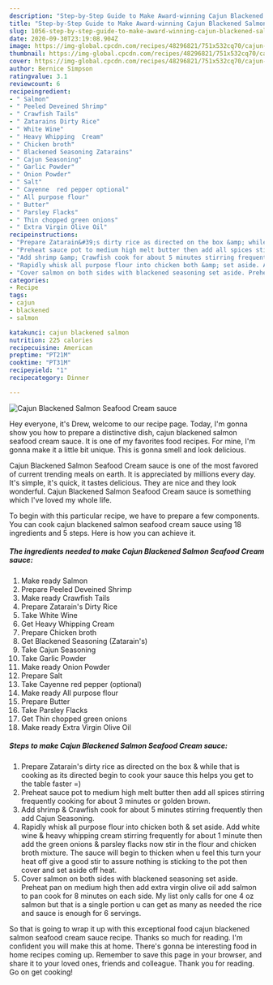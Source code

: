 ```yaml
---
description: "Step-by-Step Guide to Make Award-winning Cajun Blackened Salmon Seafood Cream sauce"
title: "Step-by-Step Guide to Make Award-winning Cajun Blackened Salmon Seafood Cream sauce"
slug: 1056-step-by-step-guide-to-make-award-winning-cajun-blackened-salmon-seafood-cream-sauce
date: 2020-09-30T23:19:08.904Z
image: https://img-global.cpcdn.com/recipes/48296821/751x532cq70/cajun-blackened-salmon-seafood-cream-sauce-recipe-main-photo.jpg
thumbnail: https://img-global.cpcdn.com/recipes/48296821/751x532cq70/cajun-blackened-salmon-seafood-cream-sauce-recipe-main-photo.jpg
cover: https://img-global.cpcdn.com/recipes/48296821/751x532cq70/cajun-blackened-salmon-seafood-cream-sauce-recipe-main-photo.jpg
author: Bernice Simpson
ratingvalue: 3.1
reviewcount: 6
recipeingredient:
- " Salmon"
- " Peeled Deveined Shrimp"
- " Crawfish Tails"
- " Zatarains Dirty Rice"
- " White Wine"
- " Heavy Whipping  Cream"
- " Chicken broth"
- " Blackened Seasoning Zatarains"
- " Cajun Seasoning"
- " Garlic Powder"
- " Onion Powder"
- " Salt"
- " Cayenne  red pepper optional"
- " All purpose flour"
- " Butter"
- " Parsley Flacks"
- " Thin chopped green onions"
- " Extra Virgin Olive Oil"
recipeinstructions:
- "Prepare Zatarain&#39;s dirty rice as directed on the box &amp; while that is cooking as its directed begin to cook your sauce this helps you get to the table faster =)"
- "Preheat sauce pot to medium high melt butter then add all spices stirring frequently cooking for about 3 minutes or golden brown."
- "Add shrimp &amp; Crawfish cook for about 5 minutes stirring frequently then add Cajun Seasoning."
- "Rapidly whisk all purpose flour into chicken both &amp; set aside. Add white wine &amp; heavy whipping cream stirring frequently for about 1 minute then add the green onions &amp; parsley flacks now stir in the flour and chicken broth mixture. The sauce will begin to thicken when u feel this turn your heat off give a good stir to assure nothing is sticking to the pot then cover and set aside off heat."
- "Cover salmon on both sides with blackened seasoning set aside. Preheat pan on medium high then add extra virgin olive oil add salmon to pan cook for 8 minutes on each side. My list only calls for one 4 oz salmon but that is a single portion u can get as many as needed the rice and sauce is enough for 6 servings."
categories:
- Recipe
tags:
- cajun
- blackened
- salmon

katakunci: cajun blackened salmon 
nutrition: 225 calories
recipecuisine: American
preptime: "PT21M"
cooktime: "PT31M"
recipeyield: "1"
recipecategory: Dinner

---
```



![Cajun Blackened Salmon Seafood Cream sauce](https://img-global.cpcdn.com/recipes/48296821/751x532cq70/cajun-blackened-salmon-seafood-cream-sauce-recipe-main-photo.jpg)

Hey everyone, it's Drew, welcome to our recipe page. Today, I'm gonna show you how to prepare a distinctive dish, cajun blackened salmon seafood cream sauce. It is one of my favorites food recipes. For mine, I'm gonna make it a little bit unique. This is gonna smell and look delicious.



Cajun Blackened Salmon Seafood Cream sauce is one of the most favored of current trending meals on earth. It is appreciated by millions every day. It's simple, it's quick, it tastes delicious. They are nice and they look wonderful. Cajun Blackened Salmon Seafood Cream sauce is something which I've loved my whole life.


To begin with this particular recipe, we have to prepare a few components. You can cook cajun blackened salmon seafood cream sauce using 18 ingredients and 5 steps. Here is how you can achieve it.

<!--inarticleads1-->

##### The ingredients needed to make Cajun Blackened Salmon Seafood Cream sauce:

1. Make ready  Salmon
1. Prepare  Peeled Deveined Shrimp
1. Make ready  Crawfish Tails
1. Prepare  Zatarain&#39;s Dirty Rice
1. Take  White Wine
1. Get  Heavy Whipping  Cream
1. Prepare  Chicken broth
1. Get  Blackened Seasoning (Zatarain&#39;s)
1. Take  Cajun Seasoning
1. Take  Garlic Powder
1. Make ready  Onion Powder
1. Prepare  Salt
1. Take  Cayenne  red pepper (optional)
1. Make ready  All purpose flour
1. Prepare  Butter
1. Take  Parsley Flacks
1. Get  Thin chopped green onions
1. Make ready  Extra Virgin Olive Oil




<!--inarticleads2-->

##### Steps to make Cajun Blackened Salmon Seafood Cream sauce:

1. Prepare Zatarain&#39;s dirty rice as directed on the box &amp; while that is cooking as its directed begin to cook your sauce this helps you get to the table faster =)
1. Preheat sauce pot to medium high melt butter then add all spices stirring frequently cooking for about 3 minutes or golden brown.
1. Add shrimp &amp; Crawfish cook for about 5 minutes stirring frequently then add Cajun Seasoning.
1. Rapidly whisk all purpose flour into chicken both &amp; set aside. Add white wine &amp; heavy whipping cream stirring frequently for about 1 minute then add the green onions &amp; parsley flacks now stir in the flour and chicken broth mixture. The sauce will begin to thicken when u feel this turn your heat off give a good stir to assure nothing is sticking to the pot then cover and set aside off heat.
1. Cover salmon on both sides with blackened seasoning set aside. Preheat pan on medium high then add extra virgin olive oil add salmon to pan cook for 8 minutes on each side. My list only calls for one 4 oz salmon but that is a single portion u can get as many as needed the rice and sauce is enough for 6 servings.




So that is going to wrap it up with this exceptional food cajun blackened salmon seafood cream sauce recipe. Thanks so much for reading. I'm confident you will make this at home. There's gonna be interesting food in home recipes coming up. Remember to save this page in your browser, and share it to your loved ones, friends and colleague. Thank you for reading. Go on get cooking!
